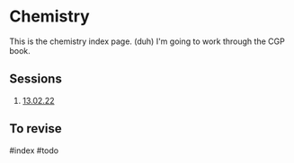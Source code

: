 # Chemistry
This is the chemistry index page. (duh)
I'm going to work through the CGP book.

## Sessions
1. [13.02.22](13.02.22.md)


## To revise

#index #todo
